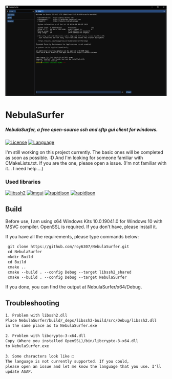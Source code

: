![alt text](https://github.com/roy6307/NebulaSurfer/blob/master/images/main.png?raw=true)

# NebulaSurfer
 ##### NebulaSurfer, a free open-source ssh and sftp gui client for windows.
[![License](https://img.shields.io/badge/License-MIT-green?style=flat-square)](LICENSE)
[![Language](https://img.shields.io/badge/Language-C++-red?style=flat-square)](Language)
 
  I'm still working on this project currently.
  The basic ones will be completed as soon as possible. :D
  And I'm looking for someone familiar with CMakeLists.txt.
  If you are the one, please open a issue. (I'm not familiar with it... I need help....)
  
  ### Used libraries
  [![libssh2](https://img.shields.io/badge/%20-libssh2-green?style=for-the-badge&logo=github)](https://github.com/libssh2/libssh2)
  [![imgui](https://img.shields.io/badge/%20-ImGui-yellow?style=for-the-badge&logo=github)](https://github.com/ocornut/imgui)
  [![rapidjson](https://img.shields.io/badge/%20-rapidjson-blue?style=for-the-badge&logo=github)](https://github.com/Tencent/rapidjson)
  [![rapidjson](https://img.shields.io/badge/%20-stb-purple?style=for-the-badge&logo=github)](https://github.com/nothings/stb)
 
 ## Build
   Before use, I am using x64 Windows Kits 10.0.19041.0 for Windows 10 with MSVC compiler.
   OpenSSL is required. If you don't have, please install it.

   If you have all the requirements, please type commands below:
     
     git clone https://github.com/roy6307/NebulaSurfer.git
     cd NebulaSurfer
     mkdir Build
     cd Build
     cmake ..
     cmake --build . --config Debug --target libssh2_shared
     cmake --build . --config Debug --target NebulaSurfer

   If you done, you can find the output at NebulaSurfer/x64/Debug.

 ## Troubleshooting
    1. Problem with libssh2.dll
    Place NebulaSurfer/build/_deps/libssh2-build/src/Debug/libssh2.dll 
    in the same place as to NebulaSurfer.exe

    2. Problem with libcrypto-3-x64.dll
    Copy (Where you installed OpenSSL)/bin/libcrypto-3-x64.dll
    to NebulaSurfer.exe

    3. Some characters look like □
    The language is not currently supported. If you could,
    please open an issue and let me know the language that you use. I'll update ASAP.